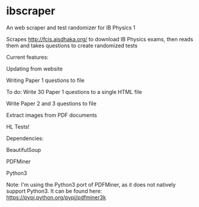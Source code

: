 # ibscraper
An web scraper and test randomizer for IB Physics 1

Scrapes http://fcis.aisdhaka.org/ to download IB Physics exams, then reads them and takes questions to create randomized tests

Current features:

  Updating from website
  
  Writing Paper 1 questions to file
  
To do:
  Write 30 Paper 1 questions to a single HTML file
  
  Write Paper 2 and 3 questions to file
  
  Extract images from PDF documents
  
  HL Tests!
  
Dependencies:

  BeautifulSoup
  
  PDFMiner
  
  Python3
  
Note: I'm using the Python3 port of PDFMiner, as it does not natively support Python3. It can be found here: https://pypi.python.org/pypi/pdfminer3k
